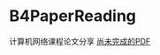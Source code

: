 # B4PaperReading

<!-- ![GitHub contributors](https://img.shields.io/github/contributors/LogCreative/B4PaperReading)
![progress](https://img.shields.io/badge/progress-3.85%2F9-brightgreen)
![DDL](https://img.shields.io/badge/DDL-Oct%2021st-critical)-->

计算机网络课程论文分享 [尚未完成的PDF](https://logcreative.github.io/B4PaperReading/b4paperreading.pdf)

<!-- > 10 月 14 日布置  10 月 21 日展示 -->